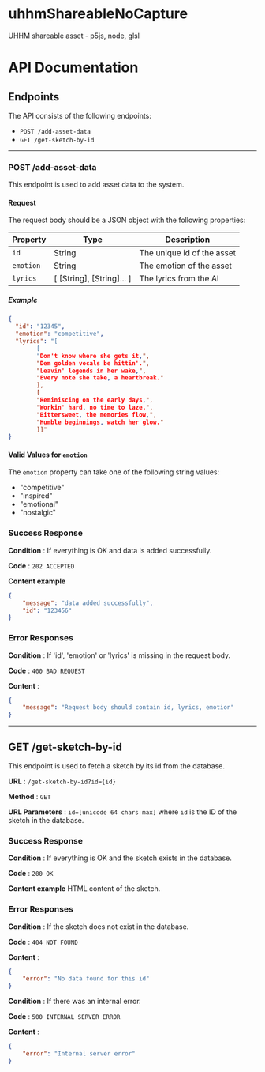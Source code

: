 # uhhmShareableNoCapture
UHHM shareable asset - p5js, node, glsl


# API Documentation

## Endpoints

The API consists of the following endpoints:

- `POST /add-asset-data`
- `GET /get-sketch-by-id`

---

### POST /add-asset-data

This endpoint is used to add asset data to the system.

#### Request

The request body should be a JSON object with the following properties:

| Property | Type   | Description                       |
|----------|--------|-----------------------------------|
| `id`     | String | The unique id of the asset          |
| `emotion`| String | The emotion of the asset          |
| `lyrics` | [ [String], [String]... ] | The lyrics from the AI     |

##### Example

```json
{
  "id": "12345",
  "emotion": "competitive",
  "lyrics": "[
        [
        "Don't know where she gets it,",
        "Dem golden vocals be hittin'.",
        "Leavin' legends in her wake,",
        "Every note she take, a heartbreak."
        ],
        [
        "Reminiscing on the early days,",
        "Workin' hard, no time to laze.",
        "Bittersweet, the memories flow,",
        "Humble beginnings, watch her glow."
        ]]"
}
```

#### Valid Values for `emotion`

The `emotion` property can take one of the following string values:

- "competitive"
- "inspired"
- "emotional"
- "nostalgic"


### Success Response

**Condition** : If everything is OK and data is added successfully.

**Code** : `202 ACCEPTED`

**Content example**

```json
{
    "message": "data added successfully",
    "id": "123456"
}
```

### Error Responses

**Condition** : If 'id', 'emotion' or 'lyrics' is missing in the request body.

**Code** : `400 BAD REQUEST`

**Content** : 

```json
{
    "message": "Request body should contain id, lyrics, emotion"
}
```

---

## GET /get-sketch-by-id

This endpoint is used to fetch a sketch by its id from the database.

**URL** : `/get-sketch-by-id?id={id}`

**Method** : `GET`

**URL Parameters** : `id=[unicode 64 chars max]` where `id` is the ID of the sketch in the database.

### Success Response

**Condition** : If everything is OK and the sketch exists in the database.

**Code** : `200 OK`

**Content example**
HTML content of the sketch.

### Error Responses

**Condition** : If the sketch does not exist in the database.

**Code** : `404 NOT FOUND`

**Content** : 

```json
{
    "error": "No data found for this id"
}
```

**Condition** : If there was an internal error.

**Code** : `500 INTERNAL SERVER ERROR`

**Content** : 

```json
{
    "error": "Internal server error"
}
```
